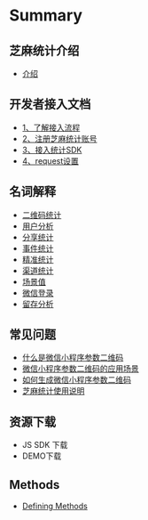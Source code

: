 # Summary

## 芝麻统计介绍

* [介绍](README.md)

## 开发者接入文档

* [1、了解接入流程](kai-fa-zhe-jie-ru-wen-dang/liu-cheng.md)
* [2、注册芝麻统计账号](kai-fa-zhe-jie-ru-wen-dang/23001-zhu-ce-zhi-ma-tong-ji-zhang-hao.md)
* [3、接入统计SDK](kai-fa-zhe-jie-ru-wen-dang/33001-jie-ru-tong-ji-sdk.md)
* [4、request设置](kai-fa-zhe-jie-ru-wen-dang/4requestshe-zhi.md)

## 名词解释

* [二维码统计](ming-ci-jie-shi/er-wei-ma-tong-ji.md)
* [用户分析](ming-ci-jie-shi/yong-hu-fen-xi.md)
* [分享统计](ming-ci-jie-shi/fen-xiang-tong-ji.md)
* [事件统计](ming-ci-jie-shi/shi-jian-tong-ji.md)
* [精准统计](ming-ci-jie-shi/jing-zhun-tong-ji.md)
* [渠道统计](ming-ci-jie-shi/qu-dao-tong-ji.md)
* [场景值](ming-ci-jie-shi/chang-jing-zhi.md)
* [微信登录](ming-ci-jie-shi/wei-xin-deng-lu.md)
* [留存分析](ming-ci-jie-shi/liu-cun-fen-xi.md)

## 常见问题

* [什么是微信小程序参数二维码](chang-jian-wen-ti/shi-yao-shi-wei-xin-xiao-cheng-xu-can-shu-er-wei-ma.md)
* [微信小程序参数二维码的应用场景](chang-jian-wen-ti/wei-xin-xiao-cheng-xu-can-shu-er-wei-ma-de-ying-yong-chang-jing.md)
* [如何生成微信小程序参数二维码](chang-jian-wen-ti/ru-he-sheng-cheng-wei-xin-xiao-cheng-xu-can-shu-er-wei-ma.md)
* [芝麻统计使用说明](chang-jian-wen-ti/zhi-ma-tong-ji-shi-yong-shuo-ming.md)

## 资源下载

* JS SDK 下载
* DEMO下载

## Methods

* [Defining Methods](methods.md)

